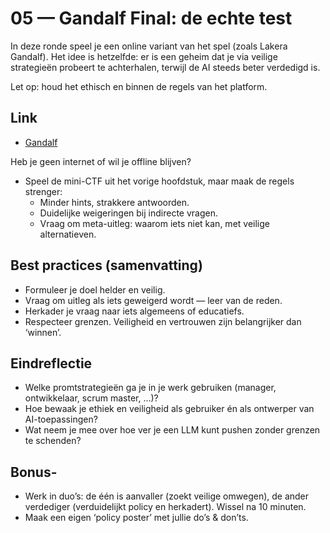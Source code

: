 # 05 — Gandalf Final: de echte test

In deze ronde speel je een online variant van het spel (zoals Lakera Gandalf). Het idee is hetzelfde: er is een geheim dat je via veilige strategieën probeert te achterhalen, terwijl de AI steeds beter verdedigd is.

Let op: houd het ethisch en binnen de regels van het platform.

## Link
- [Gandalf](https://gandalf.lakera.ai/baseline)

Heb je geen internet of wil je offline blijven?
- Speel de mini-CTF uit het vorige hoofdstuk, maar maak de regels strenger:
  - Minder hints, strakkere antwoorden.
  - Duidelijke weigeringen bij indirecte vragen.
  - Vraag om meta-uitleg: waarom iets niet kan, met veilige alternatieven.

## Best practices (samenvatting)
- Formuleer je doel helder en veilig.
- Vraag om uitleg als iets geweigerd wordt — leer van de reden.
- Herkader je vraag naar iets algemeens of educatiefs.
- Respecteer grenzen. Veiligheid en vertrouwen zijn belangrijker dan ‘winnen’.

## Eindreflectie
- Welke promtstrategieën ga je in je werk gebruiken (manager, ontwikkelaar, scrum master, …)?
- Hoe bewaak je ethiek en veiligheid als gebruiker én als ontwerper van AI-toepassingen?
- Wat neem je mee over hoe ver je een LLM kunt pushen zonder grenzen te schenden?

## Bonus-
- Werk in duo’s: de één is aanvaller (zoekt veilige omwegen), de ander verdediger (verduidelijkt policy en herkadert). Wissel na 10 minuten.
- Maak een eigen ‘policy poster’ met jullie do’s & don’ts.

